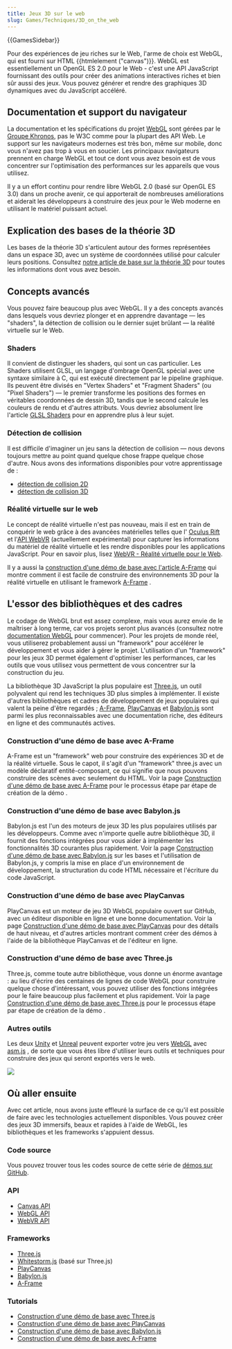 ```yaml
---
title: Jeux 3D sur le web
slug: Games/Techniques/3D_on_the_web
---
```


{{GamesSidebar}}

Pour des expériences de jeu riches sur le Web, l'arme de choix est WebGL, qui est fourni sur HTML {{htmlelement ("canvas")}}. WebGL est essentiellement un OpenGL ES 2.0 pour le Web - c'est une API JavaScript fournissant des outils pour créer des animations interactives riches et bien sûr aussi des jeux. Vous pouvez générer et rendre des graphiques 3D dynamiques avec du JavaScript accéléré.

## Documentation et support du navigateur

La documentation et les spécifications du projet [WebGL](/fr/docs/Web/API/WebGL_API) sont gérées par le [Groupe Khronos](https://www.khronos.org/), pas le W3C comme pour la plupart des API Web. Le support sur les navigateurs modernes est très bon, même sur mobile, donc vous n'avez pas trop à vous en soucier. Les principaux navigateurs prennent en charge WebGL et tout ce dont vous avez besoin est de vous concentrer sur l'optimisation des performances sur les appareils que vous utilisez.

Il y a un effort continu pour rendre libre WebGL 2.0 (basé sur OpenGL ES 3.0) dans un proche avenir, ce qui apporterait de nombreuses améliorations et aiderait les développeurs à construire des jeux pour le Web moderne en utilisant le matériel puissant actuel.

## Explication des bases de la théorie 3D

Les bases de la théorie 3D s'articulent autour des formes représentées dans un espace 3D, avec un système de coordonnées utilisé pour calculer leurs positions. Consultez [notre article de base sur la théorie 3D](/fr/docs/Games/Techniques/3D_on_the_web/Basic_theory) pour toutes les informations dont vous avez besoin.

## Concepts avancés

Vous pouvez faire beaucoup plus avec WebGL. Il y a des concepts avancés dans lesquels vous devriez plonger et en apprendre davantage — les "shaders", la détection de collision ou le dernier sujet brûlant — la réalité virtuelle sur le Web.

### Shaders

Il convient de distinguer les shaders, qui sont un cas particulier. Les Shaders utilisent GLSL, un langage d'ombrage OpenGL spécial avec une syntaxe similaire à C, qui est exécuté directement par le pipeline graphique. Ils peuvent être divisés en "Vertex Shaders" et "Fragment Shaders" (ou "Pixel Shaders") — le premier transforme les positions des formes en véritables coordonnées de dessin 3D, tandis que le second calcule les couleurs de rendu et d'autres attributs. Vous devriez absolument lire l'article [GLSL Shaders](/fr/docs/Games/Techniques/3D_on_the_web/GLSL_Shaders) pour en apprendre plus à leur sujet.

### Détection de collision

Il est difficile d'imaginer un jeu sans la détection de collision — nous devons toujours mettre au point quand quelque chose frappe quelque chose d'autre. Nous avons des informations disponibles pour votre apprentissage de :

- [détection de collision 2D](/fr/docs/Games/Techniques/2D_collision_detection)
- [détection de collision 3D](/fr/docs/Games/Techniques/3D_collision_detection)

### Réalité virtuelle sur le web

Le concept de réalité virtuelle n'est pas nouveau, mais il est en train de conquérir le web grâce à des avancées matérielles telles que l' [Oculus Rift](https://www.oculus.com/en-us/rift/) et l'[API WebVR](/fr/docs/Web/API/WebVR_API) (actuellement expérimental) pour capturer les informations du matériel de réalité virtuelle et les rendre disponibles pour les applications JavaScript. Pour en savoir plus, lisez [WebVR - Réalité virtuelle pour le Web](/fr/docs/Games/Techniques/3D_on_the_web/WebVR).

Il y a aussi la [construction d'une démo de base avec l'article A-Frame](/fr/docs/Games/Techniques/3D_on_the_web/Building_up_a_basic_demo_with_A-Frame) qui montre comment il est facile de construire des environnements 3D pour la réalité virtuelle en utilisant le framework [A-Frame](http://aframe.io/) .

## L'essor des bibliothèques et des cadres

Le codage de WebGL brut est assez complexe, mais vous aurez envie de le maîtriser à long terme, car vos projets seront plus avancés (consultez notre [documentation WebGL](/fr/docs/Web/API/WebGL_API) pour commencer). Pour les projets de monde réel, vous utiliserez probablement aussi un "framework" pour accélérer le développement et vous aider à gérer le projet. L'utilisation d'un "framework" pour les jeux 3D permet également d'optimiser les performances, car les outils que vous utilisez vous permettent de vous concentrer sur la construction du jeu.

La bibliothèque 3D JavaScript la plus populaire est [Three.js](http://threejs.org/), un outil polyvalent qui rend les techniques 3D plus simples à implémenter. Il existe d'autres bibliothèques et cadres de développement de jeux populaires qui valent la peine d'être regardés ; [A-Frame](https://aframe.io), [PlayCanvas](https://playcanvas.com/) et [Babylon.js](http://www.babylonjs.com/) sont parmi les plus reconnaissables avec une documentation riche, des éditeurs en ligne et des communautés actives.

### Construction d'une démo de base avec A-Frame

A-Frame est un "framework" web pour construire des expériences 3D et de la réalité virtuelle. Sous le capot, il s'agit d'un "framework" three.js avec un modèle déclaratif entité-composant, ce qui signifie que nous pouvons construire des scènes avec seulement du HTML. Voir la page [Construction d'une démo de base avec A-Frame](/fr/docs/Games/Techniques/3D_on_the_web/Building_up_a_basic_demo_with_A-Frame) pour le processus étape par étape de création de la démo .

### Construction d'une démo de base avec Babylon.js

Babylon.js est l'un des moteurs de jeux 3D les plus populaires utilisés par les développeurs. Comme avec n'importe quelle autre bibliothèque 3D, il fournit des fonctions intégrées pour vous aider à implémenter les fonctionnalités 3D courantes plus rapidement. Voir la page [Construction d'une démo de base avec Babylon.js](/fr/docs/Games/Techniques/3D_on_the_web/Building_up_a_basic_demo_with_Babylon.js) sur les bases et l'utilisation de Babylon.js, y compris la mise en place d'un environnement de développement, la structuration du code HTML nécessaire et l'écriture du code JavaScript.

### Construction d'une démo de base avec PlayCanvas

PlayCanvas est un moteur de jeu 3D WebGL populaire ouvert sur GitHub, avec un éditeur disponible en ligne et une bonne documentation. Voir la page [Construction d'une démo de base avec PlayCanvas](/fr/docs/Games/Techniques/3D_on_the_web/Building_up_a_basic_demo_with_PlayCanvas) pour des détails de haut niveau, et d'autres articles montrant comment créer des démos à l'aide de la bibliothèque PlayCanvas et de l'éditeur en ligne.

### Construction d'une démo de base avec Three.js

Three.js, comme toute autre bibliothèque, vous donne un énorme avantage : au lieu d'écrire des centaines de lignes de code WebGL pour construire quelque chose d'intéressant, vous pouvez utiliser des fonctions intégrées pour le faire beaucoup plus facilement et plus rapidement. Voir la page [Construction d'une démo de base avec Three.js](/fr/docs/Games/Techniques/3D_on_the_web/Building_up_a_basic_demo_with_Three.js) pour le processus étape par étape de création de la démo .

### Autres outils

Les deux [Unity](http://unity3d.com/) et [Unreal](https://www.unrealengine.com/) peuvent exporter votre jeu vers [WebGL](/fr/docs/Web/API/WebGL_API) avec [asm.js](/fr/docs/Games/Tools/asm.js) , de sorte que vous êtes libre d'utiliser leurs outils et techniques pour construire des jeux qui seront exportés vers le web.

![](shapes.png)

## Où aller ensuite

Avec cet article, nous avons juste effleuré la surface de ce qu'il est possible de faire avec les technologies actuellement disponibles. Vous pouvez créer des jeux 3D immersifs, beaux et rapides à l'aide de WebGL, les bibliothèques et les frameworks s'appuient dessus.

### Code source

Vous pouvez trouver tous les codes source de cette série de [démos sur GitHub](http://end3r.github.io/MDN-Games-3D/).

### API

- [Canvas API](/fr/docs/Web/HTML/Canvas)
- [WebGL API](/fr/docs/Web/API/WebGL_API)
- [WebVR API](/fr/docs/Web/API/WebVR_API)

### Frameworks

- [Three.js](http://threejs.org/)
- [Whitestorm.js](http://whitestormjs.xyz/) (basé sur Three.js)
- [PlayCanvas](https://playcanvas.com/)
- [Babylon.js](http://www.babylonjs.com/)
- [A-Frame](http://aframe.io/)

### Tutorials

- [Construction d'une démo de base avec Three.js](/fr/docs/Games/Techniques/3D_on_the_web/Building_up_a_basic_demo_with_Three.js)
- [Construction d'une démo de base avec PlayCanvas](/fr/docs/Games/Techniques/3D_on_the_web/Building_up_a_basic_demo_with_PlayCanvas)
- [Construction d'une démo de base avec Babylon.js](/fr/docs/Games/Techniques/3D_on_the_web/Building_up_a_basic_demo_with_Babylon.js)
- [Construction d'une démo de base avec A-Frame](/fr/docs/Games/Techniques/3D_on_the_web/Building_up_a_basic_demo_with_A-Frame)
